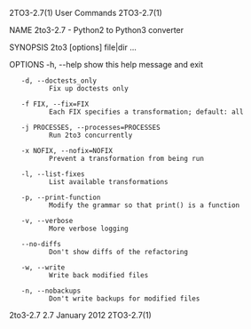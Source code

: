 2TO3-2.7(1)                                                                                                                                          User Commands                                                                                                                                          2TO3-2.7(1)

NAME
       2to3-2.7 - Python2 to Python3 converter

SYNOPSIS
       2to3 [options] file|dir ...

OPTIONS
       -h, --help
              show this help message and exit

       -d, --doctests_only
              Fix up doctests only

       -f FIX, --fix=FIX
              Each FIX specifies a transformation; default: all

       -j PROCESSES, --processes=PROCESSES
              Run 2to3 concurrently

       -x NOFIX, --nofix=NOFIX
              Prevent a transformation from being run

       -l, --list-fixes
              List available transformations

       -p, --print-function
              Modify the grammar so that print() is a function

       -v, --verbose
              More verbose logging

       --no-diffs
              Don't show diffs of the refactoring

       -w, --write
              Write back modified files

       -n, --nobackups
              Don't write backups for modified files

2to3-2.7 2.7                                                                                                                                          January 2012                                                                                                                                          2TO3-2.7(1)
